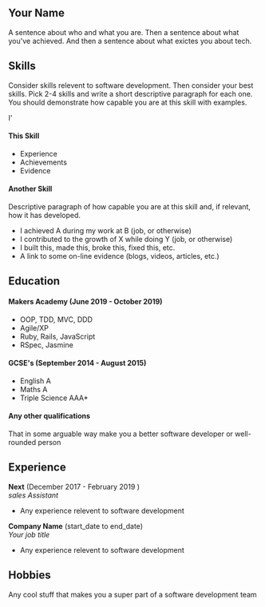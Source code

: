## Your Name

A sentence about who and what you are. Then a sentence about what you've achieved. And then a sentence about what exictes you about tech.

## Skills

Consider skills relevent to software development. Then consider your best skills. Pick 2-4 skills and write a short descriptive paragraph for each one. You should demonstrate how capable you are at this skill with examples.

I'
#### This Skill

- Experience
- Achievements
- Evidence

#### Another Skill

Descriptive paragraph of how capable you are at this skill and, if relevant, how it has developed.

- I achieved A during my work at B (job, or otherwise)
- I contributed to the growth of X while doing Y (job, or otherwise)
- I built this, made this, broke this, fixed this, etc.
- A link to some on-line evidence (blogs, videos, articles, etc.)

## Education

#### Makers Academy (June 2019 - October 2019)

- OOP, TDD, MVC, DDD
- Agile/XP
- Ruby, Rails, JavaScript
- RSpec, Jasmine

#### GCSE's (September 2014 - August 2015)

- English A
- Maths A
- Triple Science AAA*

#### Any other qualifications

That in some arguable way make you a better software developer or well-rounded person

## Experience

**Next** (December 2017 - February 2019 )    
*sales Assistant*  
- Any experience relevent to software development

**Company Name** (start_date to end_date)   
*Your job title*  
- Any experience relevent to software development

## Hobbies

Any cool stuff that makes you a super part of a software development team
